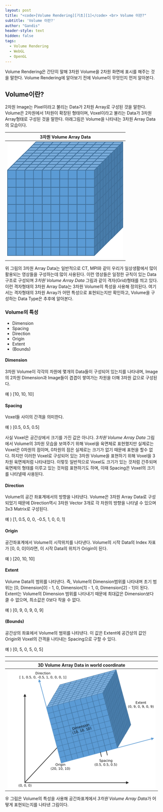 ```yaml
---
layout: post
title: "<code>[Volume Rendering][기초][1]</code> <br> Volume 이란?"
subtitle: 'Volume 이란?'
author: "Gandis"
header-style: text
hidden: false
tags:
  - Volume Rendering
  - WebGL
  - OpenGL
---
```


Volume Rendering은 간단히 말해 3차원 Volume을 2차원 화면에 표시를 해주는 것을 말한다. Volume Rendering에 알아보기 전에 Volume이 무엇인지 먼저 알아본다.


## **Volume이란?**
2차원 Image는 Pixel이라고 불리는 Data가 2차원 Array로 구성된 것을 말한다. Volume은 2차원에서 1차원이 확장된 형태이며, Voxel이라고 불리는 Data가 3차원 Array형태로 구성된 것을 말한다. 아래그림은 Volume을 나타내는 3차원 Array Data의 모습이다. 

| 3차원 Volume Array Data |
|:---:|
|![](/../../img/volume/volume-3d-array.png)

위 그림의 3차원 Array Data는 일반적으로 CT, MPI와 같이 우리가 일상생활에서 많이 활용되는 영상들을 구성하는데 많이 사용된다. 이런 영상들은 일정한 규칙이 있는 Data 구조로 구성되며 *3차원 Volume Array Data* 그림과 같이 격자(Grid)형태를 띄고 있다. 이런 격자형태의 3차원 Array Data는 3차원 Volume의 특성을 사용해 정의된다. 여기서는 격자형태의 3차원 Array가 어떤 특성으로 표현되는지만 확인하고, Volume을 구성하는 Data Type은 추후에 알아본다.

### **Volume의 특성**
 - Dimension
 - Spacing
 - Direction
 - Origin
 - Extent
 - (Bounds)

#### **Dimension**
3차원 Volume이 각각의 차원에 몇개의 Data들이 구성되어 있는지를 나타내며, Image의 2차원 Dimension과 Image들이 겹겹이 쌓여가는 차원을 더해 3차원 값으로 구성된다.

예 ) [10, 10, 10]

#### **Spacing**
Voxel들 사이의 간격을 의미한다. 

예 ) [0.5, 0.5, 0.5]

사실 Voxel은 공간상에서 크기를 가진 값은 아니다. *3차원 Volume Array Data* 그림에서 Volume의 3차원 모습을 보여주기 위해 Voxel을 육면체로 표현했지만 실제로는 Voxel은 0차원의 점이며, 0차원의 점은 실제로는 크기가 없기 때문에 표현을 할수 없다. 하지만 이러한 Voxel로 구성되어 있는 3차원 Volume을 표현하기 위해 Voxel을 3차원 육면체처럼 나타내었다. 이렇듯 일반적으로 Voxel도 크기가 있는 것처럼 간주되며 육면체의 형태를 이루고 있는 것처럼 표현하기도 하며, 이때 Spacing은 Voxel의 크기를 나타낼때 사용된다.

#### **Direction**
Volume의 공간 좌표계에서의 방향을 나타낸다. Volume은 3차원 Array Data로 구성되었기 때문에 Direction역시 3차원 Vector 3개로 각 차원의 방향을 나타낼 수 있으며 3x3 Matrix로 구성된다. 

예 ) [1, 0.5, 0, 0, -0.5, 1, 0, 0, 1]

#### **Origin**
공간좌표계에서 Volume의 시작위치를 나타낸다. Volume의 시작 Data의 Index 자표가 [0, 0, 0]이라면, 이 시작 Data의 위치가 Origin이 된다.

예 ) [20, 10, 10]

#### **Extent**
Volume Data의 범위를 나타낸다. 즉, Volume의 Dimension범위를 나타내며 초기 범위는 [0, Dimension[0] - 1, 0, Dimension[1] - 1, 0, Dimension[2] - 1]이 된다. Extent는 Volume의 Dimension 범위를 나타내기 때문에 최대값은 Dimension보다 클 수 없으며, 최소값은 0보다 작을 수 없다.

예 ) [0, 9, 0, 9, 0, 9]
#### **(Bounds)**
공간상의 좌표에서 Volume의 범위를 나타낸다. 이 값은 Extent에 공간상의 값인 Origin와 Voxel의 간격을 나타내는 Spacing으로 구할 수 있다.

예 ) [0, 5, 0, 5, 0, 5]

---

| 3D Volume Array Data in world coordinate |
|:---:|
|![](/../../img/volume/volume-3d-array-in-world.png)

우 그림은 Volume의 특성을 사용해 공간좌표계에서 *3차원 Volume Array Data*가 어떻게 표현되는지를 나타낸 그림이다.

